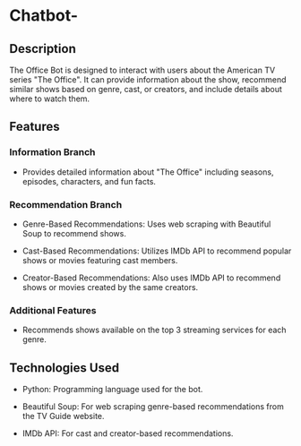 # Chatbot-

## Description
The Office Bot is designed to interact with users about the American TV series "The Office". It can provide information about the show, recommend similar shows based on genre, cast, or creators, and include details about where to watch them.

## Features
### Information Branch
- Provides detailed information about "The Office" including seasons, episodes, characters, and fun facts.

### Recommendation Branch
- Genre-Based Recommendations: Uses web scraping with Beautiful Soup to recommend shows.

- Cast-Based Recommendations: Utilizes IMDb API to recommend popular shows or movies featuring cast members.

- Creator-Based Recommendations: Also uses IMDb API to recommend shows or movies created by the same creators.

### Additional Features
- Recommends shows available on the top 3 streaming services for each genre.

## Technologies Used
- Python: Programming language used for the bot.

- Beautiful Soup: For web scraping genre-based recommendations from the TV Guide website.

- IMDb API: For cast and creator-based recommendations.
